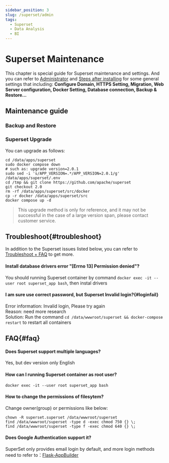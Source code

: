 ```yaml
---
sidebar_position: 3
slug: /superset/admin
tags:
  - Superset
  - Data Analysis
  - BI
---
```


# Superset Maintenance

This chapter is special guide for Superset maintenance and settings. And you can refer to [Administrator](../administrator) and [Steps after installing](../install/setup) for some general settings that including: **Configure Domain, HTTPS Setting, Migration, Web Server configuration, Docker Setting, Database connection, Backup & Restore...**  

## Maintenance guide

### Backup and Restore

### Superset Upgrade

You can upgrade as follows:

```
cd /data/apps/superset
sudo docker compose down
# such as: upgrade version=2.0.1
sudo sed -i 's/APP_VERSION=.*/APP_VERSION=2.0.1/g' /data/apps/superset/.env
cd /tmp && git clone https://github.com/apache/superset
git checkout 2.0
rm -rf /data/apps/superset/src/docker
cp -r docker /data/apps/superset/src
docker compose up -d

```

 > This upgrade method is only for reference, and it may not be successful in the case of a large version span, please contact customer service.

## Troubleshoot{#troubleshoot}

In addition to the Superset issues listed below, you can refer to [Troubleshoot + FAQ](../troubleshoot) to get more.  

#### Install database drivers error "[Errno 13] Permission denied"?

You should running Superset container by command `docker exec -it --user root superset_app bash`, then instal drivers

#### I am sure use correct password, but Superset Invalid login?{#loginfail}

Error information: Invalid login, Please try again  
Reason: need more research  
Solution: Run the command `cd /data/wwwroot/superset && docker-compose restart` to restart all containers  

## FAQ{#faq}

####  Does Superset support multiple languages?

Yes, but dev version only English

#### How can I running Superset container as root user?

```
docker exec -it --user root superset_app bash
```

#### How to change the permissions of filesytem?

Change owner(group) or permissions like below:

```shell
chown -R superset.superset /data/wwwroot/superset
find /data/wwwroot/superset -type d -exec chmod 750 {} \;
find /data/wwwroot/superset -type f -exec chmod 640 {} \;
```

#### Does Google Authentication support it?

SuperSet only provides email login by default, and more login methods need to refer to：[Flask-AppBuilder](https://flask-appbuilder.readthedocs.io/en/latest/security.html#supported-authentication-types)
